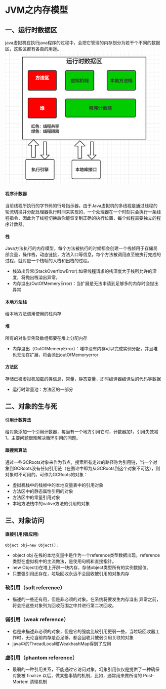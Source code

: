 # JVM之内存模型

## 一、运行时数据区
java虚拟机在执行java程序的过程中，会把它管理的内存划分为若干个不同的数据区，这些区都有各自的用途。
![](../../../pic/java/jvm_1.png)


#### 程序计数器
当前线程所执行的字节码的行号指示器。由于Java虚拟机的多线程是通过线程的轮流切换并分配处理器执行时间来实现的，一个处理器在一个时刻只会执行一条线程指令，因此为了线程切换后你能恢复到正确的执行位置，每个线程需要独立的程序计数器。

#### 栈
Java方法执行的内存模型，每个方法被执行的时候都会创建一个栈帧用于存储局部变量，操作栈，动态链接，方法入口等信息，每个方法被调用直至被执行完成的过程，就对应一个栈帧的入栈和出栈的过程。
* 栈溢出异常(StackOverflowError):如果线程请求的栈深度大于栈所允许的深度，将抛出栈溢出异常。
* 内存溢出(OutOfMemeryError)：当扩展是无法申请到足够多的内存时会抛出异常

#### 本地方法栈
给本地方法调用使用的栈内存

#### 堆
所有的对象实例及数组都要在堆上分配内存
* 内存溢出（OutOfMemeryError）：堆中没有内存可以完成实例分配，并且堆也无法在扩展，将会抛出outOfMemoryerror


#### 方法区

存储已被虚拟机加载的类信息，常量，静态变量，即时编译器编译后的代码等数据
* 运行时常量池：方法区的一部分

## 二、对象的生与死

#### 引用计数算法
给对象添加一个引用计数器，每当有一个地方引用它时，计数器加1，引用失效减1。主要问题很难解决循环引用的问题。

#### 跟搜索算法
通过一些GCRoots对象来作为节点，搜索所有走过的路径称为引用链，当一个对象到GCRoots没有任何引用链（在图论中即为从GCRoots到这个对象不可达），则对象时不可用的。可作为GCRoots的对象：
* 虚拟机栈中的栈帧中的本地变量表中的引用对象
* 方法区中的静态属性引用的对象
* 方法区中的常量引用对象
* 本地方法栈中的native方法的引用的对象

## 三、对象访问

#### 直接引用(强应用)
```
Object obj=new Object();
```
* object obj 在栈的本地变量中是作为一个reference类型数据出现。reference类型在虚拟机中的主流做法，是使用句柄和直接指针。
* new Object()在堆上开辟一块内存，存储object类型所有的实例数据值。
* 只要强引用还存在，垃圾回收永远不会回收被引用的对象内存

### 软引用（soft reference）
* 描述的一些还有用，但是非必须的对象。在系统将要发生内存溢出 异常之前，将会把这些对象列为回收范围之中并进行第二次回收。

### 弱引用（weak reference）
* 也是来描述非必须的对象，但是它的强度比软引用更弱一些，当垃圾回收器工作时，无论当前内存是否足够，都会回收只被弱引用关联的对象
* java中的ThreadLocal和WeakhashMap得到了应用
### 虚引用（phantom reference）
* 最弱的一种引用关系，不能通过它访问对象。幻象引用仅仅是提供了一种确保对象被 finalize 以后，做某些事情的机制，比如，通常用来做所谓的 Post-Mortem 清理机制
 
 